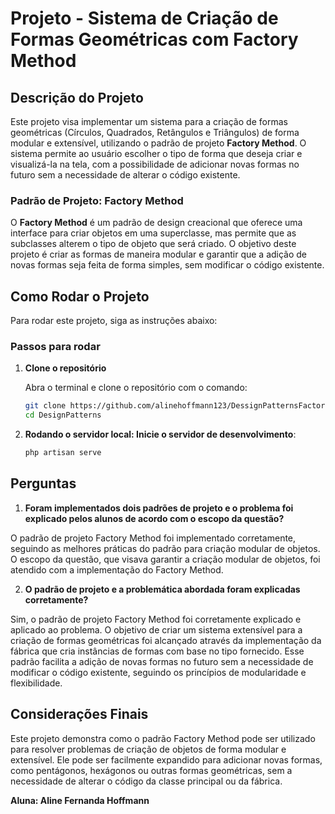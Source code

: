 # Projeto - Sistema de Criação de Formas Geométricas com Factory Method

## Descrição do Projeto

Este projeto visa implementar um sistema para a criação de formas geométricas (Círculos, Quadrados, Retângulos e Triângulos) de forma modular e extensível, utilizando o padrão de projeto **Factory Method**. O sistema permite ao usuário escolher o tipo de forma que deseja criar e visualizá-la na tela, com a possibilidade de adicionar novas formas no futuro sem a necessidade de alterar o código existente.

### Padrão de Projeto: **Factory Method**

O **Factory Method** é um padrão de design creacional que oferece uma interface para criar objetos em uma superclasse, mas permite que as subclasses alterem o tipo de objeto que será criado. O objetivo deste projeto é criar as formas de maneira modular e garantir que a adição de novas formas seja feita de forma simples, sem modificar o código existente.

## Como Rodar o Projeto

Para rodar este projeto, siga as instruções abaixo:

### Passos para rodar

1. **Clone o repositório**

   Abra o terminal e clone o repositório com o comando:

   ```bash
   git clone https://github.com/alinehoffmann123/DessignPatternsFactorMethod.git
   cd DesignPatterns
   ```

2. **Rodando o servidor local: Inicie o servidor de desenvolvimento**:

   ```bash
   php artisan serve
   ```

## Perguntas

1. **Foram implementados dois padrões de projeto e o problema foi explicado pelos alunos de acordo com o escopo da questão?**

O padrão de projeto Factory Method foi implementado corretamente, seguindo as melhores práticas do padrão para criação modular de objetos. O escopo da questão, que visava garantir a criação modular de objetos, foi atendido com a implementação do Factory Method.

2. **O padrão de projeto e a problemática abordada foram explicadas corretamente?**

Sim, o padrão de projeto Factory Method foi corretamente explicado e aplicado ao problema. O objetivo de criar um sistema extensível para a criação de formas geométricas foi alcançado através da implementação da fábrica que cria instâncias de formas com base no tipo fornecido. Esse padrão facilita a adição de novas formas no futuro sem a necessidade de modificar o código existente, seguindo os princípios de modularidade e flexibilidade.


## Considerações Finais

Este projeto demonstra como o padrão Factory Method pode ser utilizado para resolver problemas de criação de objetos de forma modular e extensível. Ele pode ser facilmente expandido para adicionar novas formas, como pentágonos, hexágonos ou outras formas geométricas, sem a necessidade de alterar o código da classe principal ou da fábrica.


**Aluna: Aline Fernanda Hoffmann**